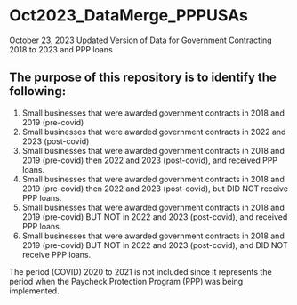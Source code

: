 # Oct2023_DataMerge_PPPUSAs
October 23, 2023 Updated Version of Data for Government Contracting 2018 to 2023 and PPP loans

## The purpose of this repository is to identify the following:

1. Small businesses that were awarded government contracts in 2018 and 2019 (pre-covid)
2. Small businesses that were awarded government contracts in 2022 and 2023 (post-covid)
3. Small businesses that were awarded government contracts in 2018 and 2019 (pre-covid) then 2022 and 2023 (post-covid), and received PPP loans.
4. Small businesses that were awarded government contracts in 2018 and 2019 (pre-covid) then 2022 and 2023 (post-covid), but DID NOT receive PPP loans.
5. Small businesses that were awarded government contracts in 2018 and 2019 (pre-covid) BUT NOT in 2022 and 2023 (post-covid), and received PPP loans.
6. Small businesses that were awarded government contracts in 2018 and 2019 (pre-covid) BUT NOT in 2022 and 2023 (post-covid), and DID NOT receive PPP loans.

The period (COVID) 2020 to 2021 is not included since it represents the period when the Paycheck Protection Program (PPP) was being implemented. 
